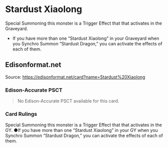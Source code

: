 # Stardust Xiaolong

Special Summoning this monster is a Trigger Effect that that activates in the Graveyard.

*   If you have more than one “Stardust Xiaolong” in your Graveyard when you Synchro Summon “Stardust Dragon,” you can activate the effects of each of them.

## Edisonformat.net

Source: https://edisonformat.net/card?name=Stardust%20Xiaolong

### Edison-Accurate PSCT

> No Edison-Accurate PSCT available for this card.

### Card Rulings

Special Summoning this monster is a Trigger Effect that that activates in the GY.
●If you have more than one “Stardust Xiaolong” in your GY when you Synchro Summon “Stardust Dragon,” you can activate the effects of each of them.
            